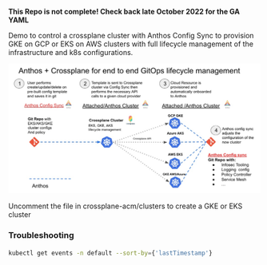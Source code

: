 **This Repo is not complete! Check back late October 2022 for the GA YAML**

Demo to control a crossplane cluster with Anthos Config Sync to provision GKE on GCP or EKS on AWS clusters with full lifecycle management of the infrastructure and k8s configurations. 

![Anthos and Crossplane for full lifecycle management of Cloud Infrastructure and K8s configuration](https://github.com/bkauf/anthos-crossplane-demo/blob/master/anthos_crossplane.jpg?raw=true)


Uncomment the file in crossplane-acm/clusters to create a GKE or EKS cluster

### Troubleshooting
```sh
kubectl get events -n default --sort-by={'lastTimestamp'}
```
